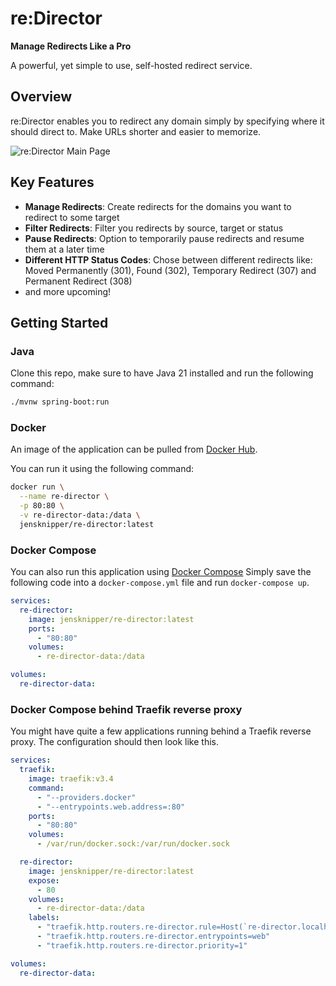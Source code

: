 # re:Director

**Manage Redirects Like a Pro**

A powerful, yet simple to use, self-hosted redirect service.

## Overview

re:Director enables you to redirect any domain simply by specifying where it should direct to. Make URLs shorter and easier to memorize.

![re:Director Main Page](doc/main_page.png)

## Key Features

- **Manage Redirects**: Create redirects for the domains you want to redirect to some target
- **Filter Redirects**: Filter you redirects by source, target or status
- **Pause Redirects**: Option to temporarily pause redirects and resume them at a later time
- **Different HTTP Status Codes**: Chose between different redirects like: Moved Permanently (301), Found (302), Temporary Redirect (307) and Permanent Redirect (308)
- and more upcoming!

## Getting Started

### Java

Clone this repo, make sure to have Java 21 installed and run the following command:

```bash
./mvnw spring-boot:run
```

### Docker

An image of the application can be pulled from [Docker Hub](https://hub.docker.com/r/jensknipper/re-director).

You can run it using the following command:
```bash
docker run \
  --name re-director \
  -p 80:80 \
  -v re-director-data:/data \
  jensknipper/re-director:latest
```

### Docker Compose

You can also run this application using [Docker Compose](https://docs.docker.com/compose/)
Simply save the following code into a `docker-compose.yml` file and run `docker-compose up`.

```yaml
services:
  re-director:
    image: jensknipper/re-director:latest
    ports:
      - "80:80"
    volumes:
      - re-director-data:/data

volumes:
  re-director-data:
```

### Docker Compose behind Traefik reverse proxy

You might have quite a few applications running behind a Traefik reverse proxy. The configuration should then look like this.

```yaml
services:
  traefik:
    image: traefik:v3.4
    command:
      - "--providers.docker"
      - "--entrypoints.web.address=:80"
    ports:
      - "80:80"
    volumes:
      - /var/run/docker.sock:/var/run/docker.sock

  re-director:
    image: jensknipper/re-director:latest
    expose:
      - 80
    volumes:
      - re-director-data:/data
    labels:
      - "traefik.http.routers.re-director.rule=Host(`re-director.localhost`) || HostRegexp(`.+`)"
      - "traefik.http.routers.re-director.entrypoints=web"
      - "traefik.http.routers.re-director.priority=1"

volumes:
  re-director-data:
```